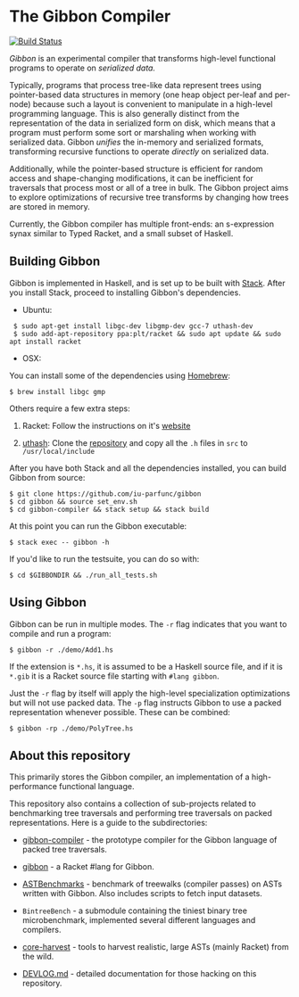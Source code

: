 # The Gibbon Compiler

[![Build Status](https://travis-ci.org/iu-parfunc/gibbon.svg?branch=master)](https://travis-ci.org/iu-parfunc/gibbon)

*Gibbon* is an experimental compiler that transforms high-level functional programs
to operate on _serialized data._

Typically, programs that process tree-like data represent trees using pointer-based
data structures in memory (one heap object per-leaf and per-node) because such a 
layout is convenient to manipulate in a high-level programming language. 
This is also generally distinct from the representation of the data in 
serialized form on disk,
which means that a program must perform some sort or marshaling when working with serialized data.
Gibbon _unifies_ the in-memory and serialized formats, transforming recursive
functions to operate _directly_ on serialized data.

Additionally, while the pointer-based structure is efficient
for random access and shape-changing modifications, it can be inefficient 
for traversals that process most or all of a tree in bulk. 
The Gibbon project aims to explore optimizations of recursive tree transforms 
by changing how trees are stored in memory. 

Currently, the Gibbon compiler has multiple front-ends: an s-expression synax
similar to Typed Racket, and a small subset of Haskell.

## Building Gibbon

Gibbon is implemented in Haskell, and is set up to be built with
[Stack](https://docs.haskellstack.org/en/stable/README/). After you
install Stack, proceed to installing Gibbon's dependencies.

- Ubuntu:

```
 $ sudo apt-get install libgc-dev libgmp-dev gcc-7 uthash-dev
 $ sudo add-apt-repository ppa:plt/racket && sudo apt update && sudo apt install racket
```


- OSX:

You can install some of the dependencies using [Homebrew](https://brew.sh/):

    $ brew install libgc gmp

Others require a few extra steps:

1. Racket: Follow the instructions on it's [website](https://download.racket-lang.org/)

2. [uthash](https://github.com/troydhanson/uthash): Clone the [repository](https://github.com/troydhanson/uthash) and copy all the `.h` files in `src` to `/usr/local/include`


After you have both Stack and all the dependencies installed, you can build
Gibbon from source:

    $ git clone https://github.com/iu-parfunc/gibbon
    $ cd gibbon && source set_env.sh
    $ cd gibbon-compiler && stack setup && stack build

At this point you can run the Gibbon executable:

    $ stack exec -- gibbon -h

If you'd like to run the testsuite, you can do so with:

    $ cd $GIBBONDIR && ./run_all_tests.sh

## Using Gibbon

Gibbon can be run in multiple modes. The `-r` flag indicates that you want to
compile and run a program:

    $ gibbon -r ./demo/Add1.hs

If the extension is `*.hs`, it is assumed to be a Haskell source file, and if it
is `*.gib` it is a Racket source file starting with `#lang gibbon`. 

Just the `-r` flag by itself will apply the high-level specialization optimizations
but will not use packed data. The `-p` flag instructs Gibbon to use
a packed representation whenever possible. These can be combined:

    $ gibbon -rp ./demo/PolyTree.hs

## About this repository 

This primarily stores the Gibbon
compiler, an implementation of a high-performance functional language.

This repository also contains a collection of sub-projects related to
benchmarking tree traversals and performing tree traversals on packed
representations.  Here is a guide to the subdirectories:

 * [gibbon-compiler](gibbon-compiler) - the prototype compiler for the Gibbon language of packed tree traversals.

 * [gibbon](gibbon) - a Racket #lang for Gibbon.

 * [ASTBenchmarks](ASTBenchmarks) - benchmark of treewalks (compiler passes) on ASTs written with Gibbon.
   Also includes scripts to fetch input datasets.

 * `BintreeBench` - a submodule containing the tiniest binary tree microbenchmark, implemented several different languages and compilers.
   
 * [core-harvest](core-harvest) - tools to harvest realistic, large ASTs (mainly Racket) from the wild.
 
 * [DEVLOG.md](DEVLOG.md) - detailed documentation for those hacking on this repository.
